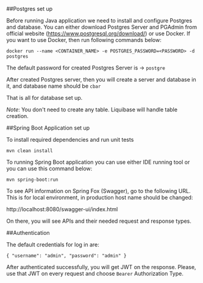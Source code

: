 ##Postgres set up

Before running Java application we need to install and configure Postgres and database. You can either download Postgres Server and PGAdmin from official website (https://www.postgresql.org/download/) or use Docker. If you want to use Docker, then run following commands below:

`docker run --name <CONTAINER_NAME> -e POSTGRES_PASSWORD=<PASSWORD> -d postgres`

The default password for created Postgres Server is -> `postgre`

After created Postgres server, then you will create a server and database in it, and database name should be `cbar`

That is all for database set up.

*Note*: You don't need to create any table. Liquibase will handle table creation.

##Spring Boot Application set up

To install required dependencies and run unit tests

`mvn clean install`

To running Spring Boot application you can use either IDE running tool or you can use this command below:

`mvn spring-boot:run`

To see API information on Spring Fox (Swagger), go to the following URL. This is for local environment, in production host name should be changed: 

http://localhost:8080/swagger-ui/index.html

On there, you will see APIs and their needed request and response types.

##Authentication

The default credentials for log in are:

`
{
    "username": "admin",
    "password": "admin"
}
`

After authenticated successfully, you will get JWT on the response. Please, use that JWT on every request and choose 
`Bearer` Authorization Type.
